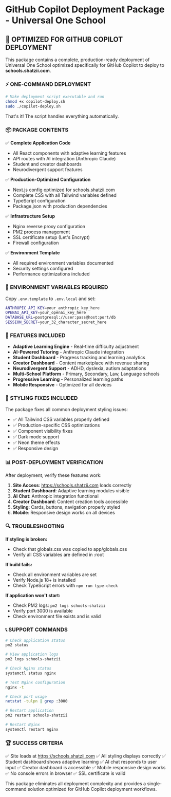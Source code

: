 # GitHub Copilot Deployment Package - Universal One School

## 🎯 OPTIMIZED FOR GITHUB COPILOT DEPLOYMENT

This package contains a complete, production-ready deployment of Universal One School optimized specifically for GitHub Copilot to deploy to **schools.shatzii.com**.

### ⚡ ONE-COMMAND DEPLOYMENT

```bash
# Make deployment script executable and run
chmod +x copilot-deploy.sh
sudo ./copilot-deploy.sh
```

That's it! The script handles everything automatically.

### 📦 PACKAGE CONTENTS

✅ **Complete Application Code**
- All React components with adaptive learning features
- API routes with AI integration (Anthropic Claude)
- Student and creator dashboards
- Neurodivergent support features

✅ **Production-Optimized Configuration**
- Next.js config optimized for schools.shatzii.com
- Complete CSS with all Tailwind variables defined
- TypeScript configuration
- Package.json with production dependencies

✅ **Infrastructure Setup**
- Nginx reverse proxy configuration
- PM2 process management
- SSL certificate setup (Let's Encrypt)
- Firewall configuration

✅ **Environment Template**
- All required environment variables documented
- Security settings configured
- Performance optimizations included

### 🔧 ENVIRONMENT VARIABLES REQUIRED

Copy `.env.template` to `.env.local` and set:

```bash
ANTHROPIC_API_KEY=your_anthropic_key_here
OPENAI_API_KEY=your_openai_key_here
DATABASE_URL=postgresql://user:pass@host:port/db
SESSION_SECRET=your_32_character_secret_here
```

### 🚀 FEATURES INCLUDED

- **Adaptive Learning Engine** - Real-time difficulty adjustment
- **AI-Powered Tutoring** - Anthropic Claude integration
- **Student Dashboard** - Progress tracking and learning analytics
- **Creator Dashboard** - Content marketplace with revenue sharing
- **Neurodivergent Support** - ADHD, dyslexia, autism adaptations
- **Multi-School Platform** - Primary, Secondary, Law, Language schools
- **Progressive Learning** - Personalized learning paths
- **Mobile Responsive** - Optimized for all devices

### 🎨 STYLING FIXES INCLUDED

The package fixes all common deployment styling issues:

- ✅ All Tailwind CSS variables properly defined
- ✅ Production-specific CSS optimizations
- ✅ Component visibility fixes
- ✅ Dark mode support
- ✅ Neon theme effects
- ✅ Responsive design

### 📊 POST-DEPLOYMENT VERIFICATION

After deployment, verify these features work:

1. **Site Access**: https://schools.shatzii.com loads correctly
2. **Student Dashboard**: Adaptive learning modules visible
3. **AI Chat**: Anthropic integration functional
4. **Creator Dashboard**: Content creation tools accessible
5. **Styling**: Cards, buttons, navigation properly styled
6. **Mobile**: Responsive design works on all devices

### 🔍 TROUBLESHOOTING

**If styling is broken:**
- Check that globals.css was copied to app/globals.css
- Verify all CSS variables are defined in :root

**If build fails:**
- Check all environment variables are set
- Verify Node.js 18+ is installed
- Check TypeScript errors with `npm run type-check`

**If application won't start:**
- Check PM2 logs: `pm2 logs schools-shatzii`
- Verify port 3000 is available
- Check environment file exists and is valid

### 📞 SUPPORT COMMANDS

```bash
# Check application status
pm2 status

# View application logs
pm2 logs schools-shatzii

# Check Nginx status
systemctl status nginx

# Test Nginx configuration
nginx -t

# Check port usage
netstat -tulpn | grep :3000

# Restart application
pm2 restart schools-shatzii

# Restart Nginx
systemctl restart nginx
```

### 🏆 SUCCESS CRITERIA

✅ Site loads at https://schools.shatzii.com
✅ All styling displays correctly
✅ Student dashboard shows adaptive learning
✅ AI chat responds to user input
✅ Creator dashboard is accessible
✅ Mobile responsive design works
✅ No console errors in browser
✅ SSL certificate is valid

This package eliminates all deployment complexity and provides a single-command solution optimized for GitHub Copilot deployment workflows.